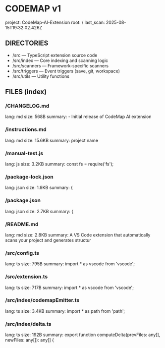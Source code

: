 # CODEMAP v1
project: CodeMap-AI-Extension   root: /   last_scan: 2025-08-15T19:32:02.426Z

## DIRECTORIES
- /src — TypeScript extension source code
- /src/index — Core indexing and scanning logic
- /src/scanners — Framework-specific scanners
- /src/triggers — Event triggers (save, git, workspace)
- /src/utils — Utility functions

## FILES (index)
### /CHANGELOG.md
lang: md  size: 568B
summary: - Initial release of CodeMap AI extension

### /instructions.md
lang: md  size: 15.6KB
summary: project name

### /manual-test.js
lang: js  size: 3.2KB
summary: const fs = require('fs');

### /package-lock.json
lang: json  size: 1.9KB
summary: {

### /package.json
lang: json  size: 2.7KB
summary: {

### /README.md
lang: md  size: 2.8KB
summary: A VS Code extension that automatically scans your project and generates structur

### /src/config.ts
lang: ts  size: 795B
summary: import * as vscode from 'vscode';

### /src/extension.ts
lang: ts  size: 717B
summary: import * as vscode from 'vscode';

### /src/index/codemapEmitter.ts
lang: ts  size: 3.4KB
summary: import * as path from 'path';

### /src/index/delta.ts
lang: ts  size: 192B
summary: export function computeDelta(prevFiles: any[], newFiles: any[]): any[] {

